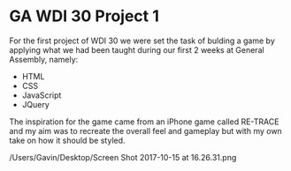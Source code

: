 # GA WDI 30 Project 1

For the first project of WDI 30 we were set the task of bulding a game by applying what we had been taught during our first 2 weeks at General Assembly, namely:

* HTML
* CSS
* JavaScript
* JQuery

The inspiration for the game came from an iPhone game called RE-TRACE and my aim was to recreate the overall feel and gameplay but with my own take on how it should be styled.

/Users/Gavin/Desktop/Screen Shot 2017-10-15 at 16.26.31.png

